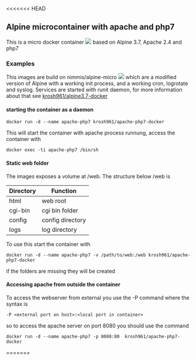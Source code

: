 <<<<<<< HEAD
## Alpine microcontainer with apache and php7

This is a micro docker container [![](https://images.microbadger.com/badges/image/krosh961/apache-php7-docker.svg)](https://microbadger.com/images/krosh961/apache-php7-docker "Get your own image badge on microbadger.com") based on Alpine 3.7, Apache 2.4 and php7

### Examples

This images are build on nimmis/alpine-micro [![](https://images.microbadger.com/badges/image/krosh961/alpine3.7-docker.svg)](https://microbadger.com/images/krosh961/alpine3.7-docker "Get your own image badge on microbadger.com") which are a modified version of Alpine with a working init process, and a working cron, logrotate  and syslog. Services are started with runit daemon, for more information about that see [krosh961/alpine3.7-docker](https://hub.docker.com/r/krosh961/alpine3.7-docker/)


#### starting the container as a daemon

	docker run -d --name apache-php7 krosh961/apache-php7-docker

This will start the container with apache process runnung, access the container with

	docker exec -ti apache-php7 /bin/sh

#### Static web folder

The images exposes a volume at /web. The structure below /web is

| Directory | Function |
| --------- | -------- |
| html | web root |
| cgi-bin | cgi bin folder |
| config | config directory |
| logs | log directory |

To use this start the container with

	docker run -d --name apache-php7 -v /path/to/web:/web krosh961/apache-php7-docker

if the folders are missing they will be created

#### Accessing apache from outside the container

To access the webserver from external you use the -P command where the syntax is

	-P <external port on host>:<local port in container>

so to access the apache server on port 8080 you should use the command

	docker run -d --name apache-php7 -p 8080:80  krosh961/apache-php7-docker

=======